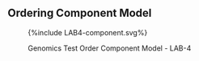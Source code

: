 ## Ordering Component Model

<figure>
{%include LAB4-component.svg%}
<p id="fX.X.X.X-X" class="figureTitle">Genomics Test Order Component Model - LAB-4</p>
</figure>
<br clear="all">
